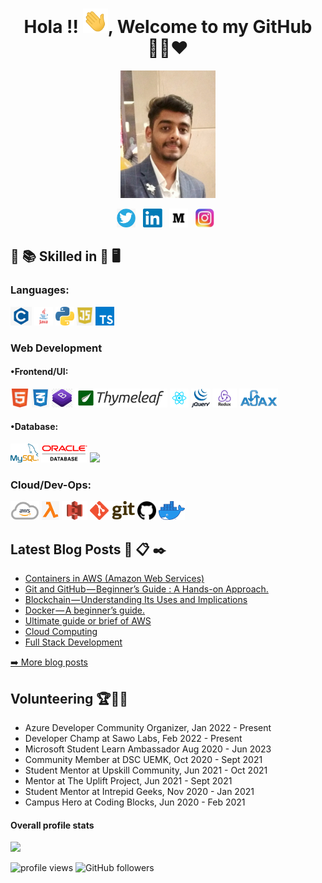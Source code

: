 <!-- ### Hi there 👋
**Aman1905/Aman1905** is a ✨ _special_ ✨ repository because its `README.md` (this file) appears on your GitHub profile.
Here are some ideas to get you started:
- 🔭 I’m currently working on ...
- 🌱 I’m currently learning ...
- 👯 I’m looking to collaborate on ...
- 🤔 I’m looking for help with ...
- 💬 Ask me about ...
- 📫 How to reach me: ...
- 😄 Pronouns: ...
- ⚡ Fun fact: ...
-->


<h1 align="center">Hola !! <img src="https://raw.githubusercontent.com/Aman1905/Aman1905/master/Hi.gif" width="40px" />, Welcome to my GitHub 👨‍💻❤️</h1>
  
<!--
[![HitCount](http://hits.dwyl.com/Aman1905/Aman1905.svg)](http://hits.dwyl.com/Aman1905/Aman1905)
<b>- Platform:</b>
# Hi, I'm Soumyadip 👋:man_technologist:
<code><img height="30" src="https://raw.githubusercontent.com/github/explore/80688e429a7d4ef2fca1e82350fe8e3517d3494d/topics/docker/docker.png"></code>
<code><img height="30" src="https://raw.githubusercontent.com/github/explore/80688e429a7d4ef2fca1e82350fe8e3517d3494d/topics/vagrant/vagrant.png"></code>
<code><img height="30" src="https://raw.githubusercontent.com/github/explore/80688e429a7d4ef2fca1e82350fe8e3517d3494d/topics/kubernetes/kubernetes.png"></code>
<code><img height="30" src="https://raw.githubusercontent.com/github/explore/80688e429a7d4ef2fca1e82350fe8e3517d3494d/topics/maven/maven.png"></code>
### Platform
<code><img src="https://raw.githubusercontent.com/Aman1905/Aman1905/master/img/platform/linux.png" height="30"></code>
<code><img src="https://raw.githubusercontent.com/Aman1905/Aman1905/master/img/platform/windows.jpg" height="30"></code>
<img src="https://gpvc.arturio.dev/Aman1905" alt="profile views"/> (https://visitor-badge.glitch.me/badge?page_id=Aman1905.Aman1905 --->

<p align="center">
<img src="https://raw.githubusercontent.com/Aman1905/Aman1905/master/frame.jpg" height="60%" width="30%"></p>
<p align="center">
<a href="https://twitter.com/iam_chopra_aman?s=09"><img height="30" src="https://raw.githubusercontent.com/Aman1905/Aman1905/master/img/social/t.png"></a>&nbsp;&nbsp;
<a href="https://www.linkedin.com/in/aman-chopra-375a81171"><img height="30" src="https://raw.githubusercontent.com/Aman1905/Aman1905/master/img/social/l.png"></a>&nbsp;&nbsp;
<a href="https://medium.com/@amanchopra.atg"><img height="30" src="https://raw.githubusercontent.com/Aman1905/Aman1905/master/img/social/m.png"></a>&nbsp;&nbsp;
<a href="https://instagram.com/chopra_aman1905"><img height="30" src="https://raw.githubusercontent.com/Aman1905/Aman1905/master/img/social/i.jpg"></a>&nbsp;&nbsp;
</p>
  


## :open_book: :books: Skilled in :closed_book: :desktop_computer:


### Languages:
<code><img src="https://raw.githubusercontent.com/Aman1905/Aman1905/master/img/pl/c.png" height="30"></code>
<code><img src="https://raw.githubusercontent.com/Aman1905/Aman1905/master/img/pl/java.png" height="30"></code>
<code><img src="https://raw.githubusercontent.com/Aman1905/Aman1905/master/img/pl/python.png" height="30"></code>
<code><img src="https://raw.githubusercontent.com/Aman1905/Aman1905/master/img/pl/js.png" height="30"></code>
<code><img src="https://raw.githubusercontent.com/Aman1905/Aman1905/master/img/pl/ts.png" height="30"></code>

### Web Development

#### •Frontend/UI:
<code><img src="https://raw.githubusercontent.com/Aman1905/Aman1905/master/img/web/ui/html.png" height="30"></code>
<code><img src="https://raw.githubusercontent.com/Aman1905/Aman1905/master/img/web/ui/css.png" height="30"></code>
<code><img src="https://raw.githubusercontent.com/Aman1905/Aman1905/master/img/web/ui/bt.jpg" height="30"></code>
<code><img src="https://raw.githubusercontent.com/Aman1905/Aman1905/master/img/web/ui/thymeleaf.png" height="30"></code>
<code><img src="https://raw.githubusercontent.com/Aman1905/Aman1905/master/img/web/ui/react.png" height="30"></code>
<code><img src="https://raw.githubusercontent.com/Aman1905/Aman1905/master/img/web/ui/jq.jpg" height="30"></code>
<code><img src="https://raw.githubusercontent.com/Aman1905/Aman1905/master/img/web/ui/redux.png" height="30"></code>
<code><img src="https://raw.githubusercontent.com/Aman1905/Aman1905/master/img/web/ui/ajax.png" height="30"></code>

#### •Database:
<code><img src="https://raw.githubusercontent.com/Aman1905/Aman1905/master/img/db/mysql1.png" height="30"></code>
<code><img src="https://raw.githubusercontent.com/Aman1905/Aman1905/master/img/db/oracle.png" height="30"></code>
<code><img src="https://raw.githubusercontent.com/Aman1905/Aman1905/master/img/db/mongo.png" height="30"></code>

### Cloud/Dev-Ops:
<code><img src="https://raw.githubusercontent.com/Aman1905/Aman1905/master/img/cloud/aws.png" height="30"></code>
<code><img src="https://raw.githubusercontent.com/Aman1905/Aman1905/master/img/cloud/lambda.png" height="30"></code>
<code><img src="https://raw.githubusercontent.com/Aman1905/Aman1905/master/img/cloud/s3.png" height="30"></code>
<code><img src="https://raw.githubusercontent.com/Aman1905/Aman1905/master/img/cloud/git.png" height="30"></code>
<code><img src="https://raw.githubusercontent.com/Aman1905/Aman1905/master/img/cloud/github.png" height="30"></code>
<code><img src="https://raw.githubusercontent.com/Aman1905/Aman1905/master/img/cloud/docker.png" height="30"></code>

<!--
<h3>Most Popular Open-Source Repositories🔺👑</h3>
<table>
  <thead align="center">
    <tr border: none;>
      <td><b>🎁 Projects</b></td>
      <td><b>⭐ Stars</b></td>
      <td><b>📚 Forks</b></td>
	 <td><b>🛎 Issues</b></td>
    </tr>
  </thead>
  <tbody>
  <tr>
	    <td><a href="https://github.com/Aman1905/Java-JavaFx-Swing-Projects-Desktop-Application-GUI-Software"><b>Java-JavaFx-Swing Projects</b></a></td>
      <td><img alt="Stars" src="https://img.shields.io/github/stars/Aman1905/Java-JavaFx-Swing-Projects-Desktop-Application-GUI-Software?style=flat-round&labelColor=343b41"/></td>
      <td><img alt="Forks" src="https://img.shields.io/github/forks/Aman1905/Java-JavaFx-Swing-Projects-Desktop-Application-GUI-Software?style=flat-round&labelColor=343b41"/></td>
      <td><img alt="Issues" src="https://img.shields.io/github/issues/Aman1905/Java-JavaFx-Swing-Projects-Desktop-Application-GUI-Software?style=flat-round&labelColor=343b41"/></td>
     </tr>
	 <tr>
	    <td><a href="https://github.com/Aman1905/Introduction-to-Python"><b>Introduction to Python</b></a></td>
      <td><img alt="Stars" src="https://img.shields.io/github/stars/Aman1905/Introduction-to-Python?style=flat-round&labelColor=343b41"/></td>
      <td><img alt="Forks" src="https://img.shields.io/github/forks/Aman1905/Introduction-to-Python?style=flat-round&labelColor=343b41"/></td>
 <td><img alt="Issues" src="https://img.shields.io/github/issues/Aman1905/Introduction-to-Python?style=flat-round&labelColor=343b41"/></td>    </tr>
	  	 <tr>
	    <td><a href="https://github.com/Aman1905/Object-Oriented-Programming-Using-Python"><b>Object Oriented Programming</b></a></td>
      <td><img alt="Stars" src="https://img.shields.io/github/stars/Aman1905/Object-Oriented-Programming-Using-Python?style=flat-round&labelColor=343b41"/></td>
      <td><img alt="Forks" src="https://img.shields.io/github/forks/Aman1905/Object-Oriented-Programming-Using-Python?style=flat-round&labelColor=343b41"/></td>
 <td><img alt="Issues" src="https://img.shields.io/github/issues/Aman1905/Object-Oriented-Programming-Using-Python?style=flat-round&labelColor=343b41"/></td>    </tr>
 <tr>
	  <tr>
	    <td><a href="https://github.com/Aman1905/Data-Structure-and-Algorithm-Using-Python"><b>Data Structrue</b></a></td>
      <td><img alt="Stars" src="https://img.shields.io/github/stars/Aman1905/Data-Structure-and-Algorithm-Using-Python?style=flat-round&labelColor=343b41"/></td>
      <td><img alt="Forks" src="https://img.shields.io/github/forks/Aman1905/Data-Structure-and-Algorithm-Using-Python?style=flat-round&labelColor=343b41"/></td>
 <td><img alt="Issues" src="https://img.shields.io/github/issues/Aman1905/Data-Structure-and-Algorithm-Using-Python?style=flat-round&labelColor=343b41"/></td>    </tr>
 	  <tr>
	    <td><a href="https://github.com/Aman1905/Console-Based-Projects-C"><b>Console Based Project C</b></a></td>
      <td><img alt="Stars" src="https://img.shields.io/github/stars/Aman1905/Console-Based-Projects-C?style=flat-round&labelColor=343b41"/></td>
      <td><img alt="Forks" src="https://img.shields.io/github/forks/Aman1905/Console-Based-Projects-C?style=flat-round&labelColor=343b41"/></td>
 <td><img alt="Issues" src="https://img.shields.io/github/issues/Aman1905/Console-Based-Projects-C?style=flat-round&labelColor=343b41"/></td>    </tr>
 		 <tr>
	    <td><a href="https://github.com/Aman1905/E-Medical-System-Web-Project-Using-Spring-Boot-Security-JPA-Rest-Thymeleaf-HQL"><b>E Medical System-Spring Boot</b></a></td>
      <td><img alt="Stars" src="https://img.shields.io/github/stars/Aman1905/E-Medical-System-Web-Project-Using-Spring-Boot-Security-JPA-Rest-Thymeleaf-HQL?style=flat-round&labelColor=343b41"/></td>
      <td><img alt="Forks" src="https://img.shields.io/github/forks/Aman1905/E-Medical-System-Web-Project-Using-Spring-Boot-Security-JPA-Rest-Thymeleaf-HQL?style=flat-round&labelColor=343b41"/></td>
 <td><img alt="Issues" src="https://img.shields.io/github/issues/Aman1905/E-Medical-System-Web-Project-Using-Spring-Boot-Security-JPA-Rest-Thymeleaf-HQL?style=flat-round&labelColor=343b41"/></td>    </tr>
	   <tr>
	    <td><a href="https://github.com/Aman1905/DBJ.jar"><b>DBJ.jar Library</b></a></td>
      <td><img alt="Stars" src="https://img.shields.io/github/stars/Aman1905/DBJ.jar?style=flat-round&labelColor=343b41"/></td>
      <td><img alt="Forks" src="https://img.shields.io/github/forks/Aman1905/DBJ.jar?style=flat-round&labelColor=343b41"/></td>
 <td><img alt="Issues" src="https://img.shields.io/github/issues/Aman1905/DBJ.jar?style=flat-round&labelColor=343b41"/></td>    </tr>

 
 
  </tbody>	 
</table>
-->

## Latest Blog Posts :speech_balloon: :clipboard: :black_nib:
  <ul>
   <li><a href="https://medium.com/nerd-for-tech/containers-in-aws-amazon-web-services-fcc329342135" />Containers in AWS (Amazon Web Services) </a></li>
   <li><a href="https://medium.com/nerd-for-tech/git-and-github-beginners-guide-a-hands-on-approach-e97e9489a017" />Git and GitHub — Beginner’s Guide : A Hands-on Approach.</a></li>
    <li><a href="https://medium.com/nerd-for-tech/blockchain-understanding-its-uses-and-implications-162b6d1cffd5" />Blockchain — Understanding Its Uses and Implications </a></li>
    <li><a href="https://amanchopra-atg.medium.com/docker-a-beginners-guide-338f20f5f113" />Docker — A beginner’s guide.</a></li>
   <li><a href="https://medium.com/@amanchopra.atg/aws-amazon-web-services-41fc7e59fc27" /> Ultimate guide or brief of AWS </a></li>
   <li><a href="https://ac1905.blogspot.com/2020/05/cloud-computing.html" />Cloud Computing</a></li>
   <li><a href="https://ac1905.blogspot.com/2020/05/full-stack-development-development-of.html" />Full Stack Development</a></li>
  </ul>
<p><a href="https://medium.com/@amanchopra.atg">➡️ More blog posts</a></p>

## Volunteering 🏆🏅🎉
  <ul>
  <li>Azure Developer Community Organizer, Jan 2022 - Present</li>
  <li>Developer Champ at Sawo Labs, Feb 2022 - Present</li>
  <li>Microsoft Student Learn Ambassador Aug 2020 - Jun 2023 </li>
  <li>Community Member at DSC UEMK, Oct 2020 - Sept 2021</li>
  <li>Student Mentor at Upskill Community, Jun 2021 - Oct 2021</li>
  <li>Mentor at The Uplift Project, Jun 2021 - Sept 2021</li>
  <li>Student Mentor at Intrepid Geeks, Nov 2020 - Jan 2021</li>
  <li>Campus Hero at Coding Blocks, Jun 2020 - Feb 2021</li>
  
  </ul>

#### Overall profile stats


![](https://github-readme-stats.vercel.app/api?username=Aman1905&count_private=true&theme=merko&show_icons=true&hide=prs)

<img src="https://gpvc.arturio.dev/Aman1905" alt="profile views"/>  <img alt="GitHub followers" src="https://img.shields.io/github/followers/Aman1905?style=social"/> 
<!-- 
<a href="https://app.codiga.io/public/user/github/Aman1905">
   <img src="https://api.codiga.io/public/badge/user/github/Aman1905?style=light" alt="codiga badge" />
</a> -->

<!--- 
<p   align="center" >
<a href="https://www.buymeacoffee.com/soumyadip" target="_blank"><img src="https://www.buymeacoffee.com/assets/img/custom_images/orange_img.png" alt="Buy Me A Coffee" style="height: 41px !important;width: 174px !important;box-shadow: 0px 3px 2px 0px rgba(190, 190, 190, 0.5) !important;-webkit-box-shadow: 0px 3px 2px 0px rgba(190, 190, 190, 0.5) !important;" ></a></p>--->
